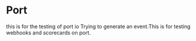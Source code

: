 # Port

this is for the testing of port io
Trying to generate an event.This is for testing webhooks and scorecards on port.
